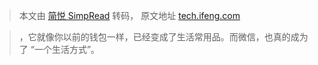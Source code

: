 > 本文由 [简悦 SimpRead](http://ksria.com/simpread/) 转码， 原文地址 [tech.ifeng.com](https://tech.ifeng.com/c/83AXIiPvEZB)

> ，它就像你以前的钱包一样，已经变成了生活常用品。而微信，也真的成为了 “一个生活方式”。
